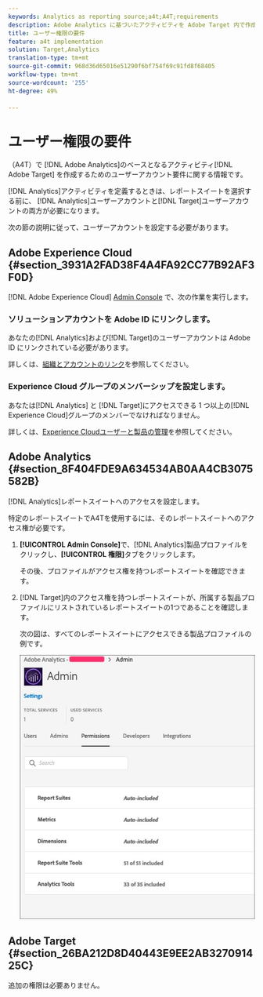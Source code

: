 ```yaml
---
keywords: Analytics as reporting source;a4t;A4T;requirements
description: Adobe Analytics に基づいたアクティビティを Adobe Target 内で作成する場合（A4T）のユーザーアカウントの要件です。
title: ユーザー権限の要件
feature: a4t implementation
solution: Target,Analytics
translation-type: tm+mt
source-git-commit: 968d36d65016e51290f6bf754f69c91fd8f68405
workflow-type: tm+mt
source-wordcount: '255'
ht-degree: 49%

---
```



# ユーザー権限の要件

（A4T）で [!DNL Adobe Analytics]のベースとなるアクティビティ[!DNL Adobe Target] を作成するためのユーザーアカウント要件に関する情報です。

[!DNL Analytics]アクティビティを定義するときは、レポートスイートを選択する前に、 [!DNL Analytics]ユーザーアカウントと[!DNL Target]ユーザーアカウントの両方が必要になります。

次の節の説明に従って、ユーザーアカウントを設定する必要があります。

## Adobe Experience Cloud {#section_3931A2FAD38F4A4FA92CC77B92AF3F0D}

[!DNL Adobe Experience Cloud] [Admin Console](https://adminconsole.adobe.com) で、次の作業を実行します。

### ソリューションアカウントを Adobe ID にリンクします。

あなたの[!DNL Analytics]および[!DNL Target]のユーザーアカウントは Adobe ID にリンクされている必要があります。

詳しくは、[組織とアカウントのリンク](https://docs.adobe.com/help/en/core-services/interface/manage-users-and-products/organizations.html)を参照してください。

### Experience Cloud グループのメンバーシップを設定します。

あなたは[!DNL Analytics] と [!DNL Target]にアクセスできる 1 つ以上の[!DNL Experience Cloud]グループのメンバーでなければなりません。

詳しくは、[Experience Cloudユーザーと製品の管理](https://experienceleague.adobe.com/docs/core-services/interface/manage-users-and-products/admin-getting-started.html)を参照してください。

## Adobe Analytics {#section_8F404FDE9A634534AB0AA4CB3075582B}

[!DNL Analytics]レポートスイートへのアクセスを設定します。

特定のレポートスイートでA4Tを使用するには、そのレポートスイートへのアクセス権が必要です。

1. **[!UICONTROL Admin Console]**&#x200B;で、[!DNL Analytics]製品プロファイルをクリックし、**[!UICONTROL 権限]**&#x200B;タブをクリックします。

   その後、プロファイルがアクセス権を持つレポートスイートを確認できます。

1. [!DNL Target]内のアクセス権を持つレポートスイートが、所属する製品プロファイルにリストされているレポートスイートの1つであることを確認します。

   次の図は、すべてのレポートスイートにアクセスできる製品プロファイルの例です。

   ![「Admin Console権限」タブ](/help/c-integrating-target-with-mac/a4t/assets/permissions-tab.png)

## Adobe Target {#section_26BA212D8D40443E9EE2AB327091425C}

追加の権限は必要ありません。
